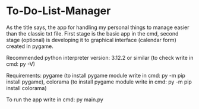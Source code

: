 # To-Do-List-Manager
As the title says, the app for handling my personal things to manage easier than the classic txt file. First stage is the basic app in the cmd, second stage (optional) is developing it to graphical interface (calendar form) created in pygame.

Recommended python interpreter version: 3.12.2 or similar (to check write in cmd: py -V)

Requirements: pygame (to install pygame module write in cmd: py -m pip install pygame),
colorama (to install pygame module write in cmd: py -m pip install colorama)

To run the app write in cmd: py main.py
